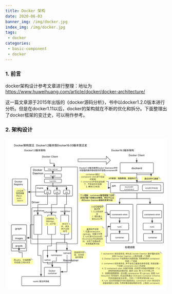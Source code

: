 ```yaml
---
title: Docker 架构
date: 2020-06-03
banner_img: /img/docker.jpg
index_img: /img/docker.jpg
tags: 
 - docker
categories:
 - basic-component
 - docker
---
```


### 1. 前言

docker架构设计参考文章进行整理：地址为<https://www.huweihuang.com/article/docker/docker-architecture/>

这一篇文章源于2015年出版的《docker源码分析》，书中以docker1.2.0版本进行分析。但是在docker1.11以后，docker的架构就在不断的优化和拆分。下面整理出了docker框架的变迁史，可以稍作参考。

### 2. 架构设计

![](/img/images/6.Docker架构.png)

